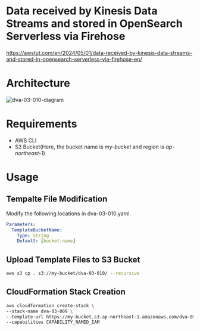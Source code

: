# Data received by Kinesis Data Streams and stored in OpenSearch Serverless via Firehose

https://awstut.com/en/2024/05/01/data-received-by-kinesis-data-streams-and-stored-in-opensearch-serverless-via-firehose-en/

# Architecture

![dva-03-010-diagram](https://github.com/awstut-an-r/awstut-fa/assets/84276199/0855204c-d2f0-4ebd-8090-9e89dd7cc3d8)

# Requirements

* AWS CLI
* S3 Bucket(Here, the bucket name is *my-bucket* and region is *ap-northeast-1*)

# Usage

## Tempalte File Modification

Modify the following locations in dva-03-010.yaml.

```yaml
Parameters:
  TemplateBucketName:
    Type: String
    Default: [bucket-name]
```

## Upload  Template Files to S3 Bucket

```bash
aws s3 cp . s3://my-bucket/dva-03-010/ --recursive
```

## CloudFormation Stack Creation

```bash
aws cloudformation create-stack \
--stack-name dva-03-009 \
--template-url https://my-bucket.s3.ap-northeast-1.amazonaws.com/dva-03-010/dva-03-010.yaml \
--capabilities CAPABILITY_NAMED_IAM
```
